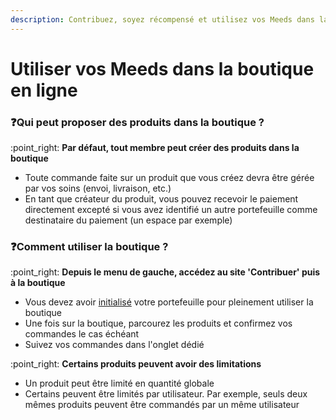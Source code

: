 ```yaml
---
description: Contribuez, soyez récompensé et utilisez vos Meeds dans la boutique en ligne
---
```


# Utiliser vos Meeds dans la boutique en ligne

### :question:Qui peut proposer des produits dans la boutique ?

:point\_right: **Par défaut, tout membre peut créer des produits dans la boutique**

* Toute commande faite sur un produit que vous créez devra être gérée par vos soins (envoi, livraison, etc.)
* En tant que créateur du produit, vous pouvez recevoir le paiement directement excepté si vous avez identifié un autre portefeuille comme destinataire du paiement (un espace par exemple)&#x20;

### :question:Comment utiliser la boutique ?

:point\_right: **Depuis le menu de gauche, accédez au site 'Contribuer' puis à la boutique**

* Vous devez avoir [initialisé](../personnaliser-son-profil/initialiser-son-portefeuille.md) votre portefeuille pour pleinement utiliser la boutique
* Une fois sur la boutique, parcourez les produits et confirmez vos commandes le cas échéant
* Suivez vos commandes dans l'onglet dédié

:point\_right: **Certains produits peuvent avoir des limitations**

* Un produit peut être limité en quantité globale
* Certains peuvent être limités par utilisateur. Par exemple, seuls deux mêmes produits peuvent être commandés par un même utilisateur


